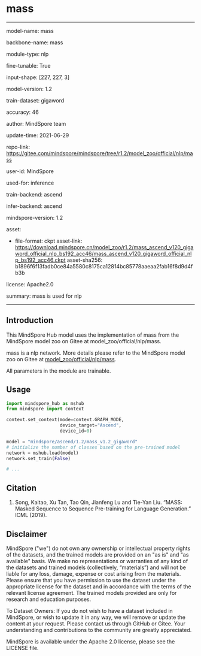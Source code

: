 # mass

---

model-name: mass

backbone-name: mass

module-type: nlp

fine-tunable: True

input-shape: [227, 227, 3]

model-version: 1.2

train-dataset: gigaword

accuracy: 46

author: MindSpore team

update-time: 2021-06-29

repo-link: <https://gitee.com/mindspore/mindspore/tree/r1.2/model_zoo/official/nlp/mass>

user-id: MindSpore

used-for: inference

train-backend: ascend

infer-backend: ascend

mindspore-version: 1.2

asset:

-
    file-format: ckpt
    asset-link: <https://download.mindspore.cn/model_zoo/r1.2/mass_ascend_v120_gigaword_official_nlp_bs192_acc46/mass_ascend_v120_gigaword_official_nlp_bs192_acc46.ckpt>
    asset-sha256: b1896f6f13fadb0ce84a5580c8175ca12814bc85778aaeaa2fab16f8d9d4fb3b

license: Apache2.0

summary: mass is used for nlp

---

## Introduction

This MindSpore Hub model uses the implementation of mass from the MindSpore model zoo on Gitee at model_zoo/official/nlp/mass.

mass is a nlp network. More details please refer to the MindSpore model zoo on Gitee at [model_zoo/official/nlp/mass](https://gitee.com/mindspore/mindspore/blob/r1.2/model_zoo/official/nlp/mass/README.md).

All parameters in the module are trainable.

## Usage

```python
import mindspore_hub as mshub
from mindspore import context

context.set_context(mode=context.GRAPH_MODE,
                    device_target="Ascend",
                    device_id=0)

model = "mindspore/ascend/1.2/mass_v1.2_gigaword"
# initialize the number of classes based on the pre-trained model
network = mshub.load(model)
network.set_train(False)

# ...
```

## Citation

1. Song, Kaitao, Xu Tan, Tao Qin, Jianfeng Lu and Tie-Yan Liu. “MASS: Masked Sequence to Sequence Pre-training for Language Generation.” ICML (2019).

## Disclaimer

MindSpore ("we") do not own any ownership or intellectual property rights of the datasets, and the trained models are provided on an "as is" and "as available" basis. We make no representations or warranties of any kind of the datasets and trained models (collectively, “materials”) and will not be liable for any loss, damage, expense or cost arising from the materials. Please ensure that you have permission to use the dataset under the appropriate license for the dataset and in accordance with the terms of the relevant license agreement. The trained models provided are only for research and education purposes.

To Dataset Owners: If you do not wish to have a dataset included in MindSpore, or wish to update it in any way, we will remove or update the content at your request. Please contact us through GitHub or Gitee. Your understanding and contributions to the community are greatly appreciated.

MindSpore is available under the Apache 2.0 license, please see the LICENSE file.